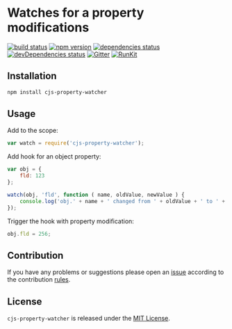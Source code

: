 Watches for a property modifications
====================================

[![build status](https://img.shields.io/travis/cjssdk/property-watcher.svg?style=flat-square)](https://travis-ci.org/cjssdk/property-watcher)
[![npm version](https://img.shields.io/npm/v/cjs-property-watcher.svg?style=flat-square)](https://www.npmjs.com/package/cjs-property-watcher)
[![dependencies status](https://img.shields.io/david/cjssdk/property-watcher.svg?style=flat-square)](https://david-dm.org/cjssdk/property-watcher)
[![devDependencies status](https://img.shields.io/david/dev/cjssdk/property-watcher.svg?style=flat-square)](https://david-dm.org/cjssdk/property-watcher?type=dev)
[![Gitter](https://img.shields.io/badge/gitter-join%20chat-blue.svg?style=flat-square)](https://gitter.im/DarkPark/cjssdk)
[![RunKit](https://img.shields.io/badge/RunKit-try-yellow.svg?style=flat-square)](https://runkit.com/npm/cjs-property-watcher)


## Installation ##

```bash
npm install cjs-property-watcher
```


## Usage ##

Add to the scope:

```js
var watch = require('cjs-property-watcher');
```

Add hook for an object property:

```js
var obj = {
    fld: 123
};

watch(obj, 'fld', function ( name, oldValue, newValue ) {
    console.log('obj.' + name + ' changed from ' + oldValue + ' to ' + newValue);
});
```

Trigger the hook with property modification:

```js
obj.fld = 256;
```


## Contribution ##

If you have any problems or suggestions please open an [issue](https://github.com/cjssdk/property-watcher/issues)
according to the contribution [rules](.github/contributing.md).


## License ##

`cjs-property-watcher` is released under the [MIT License](license.md).
